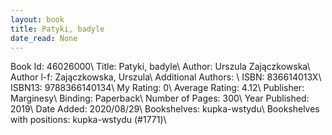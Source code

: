 ```yaml
---
layout: book
title: Patyki, badyle
date_read: None
---
```


Book Id: 46026000\ 
Title: Patyki, badyle\ 
Author: Urszula Zajączkowska\ 
Author l-f: Zajączkowska, Urszula\ 
Additional Authors: \ 
ISBN: 836614013X\ 
ISBN13: 9788366140134\ 
My Rating: 0\ 
Average Rating: 4.12\ 
Publisher: Marginesy\ 
Binding: Paperback\ 
Number of Pages: 300\ 
Year Published: 2019\ 
Date Added: 2020/08/29\ 
Bookshelves: kupka-wstydu\ 
Bookshelves with positions: kupka-wstydu (#1771)\ 

